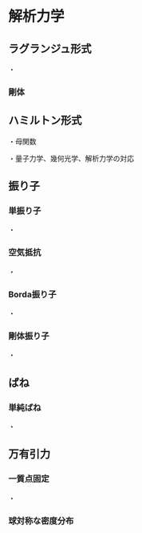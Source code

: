 # 解析力学

## ラグランジュ形式

・

### 剛体

## ハミルトン形式

・母関数

・量子力学、幾何光学、解析力学の対応

## 振り子

### 単振り子

・

### 空気抵抗

・

### Borda振り子

・

### 剛体振り子

・

## ばね

### 単純ばね

・

## 万有引力

### 一質点固定

・

### 球対称な密度分布
